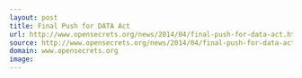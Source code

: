 ```yaml
---
layout: post
title: Final Push for DATA Act
url: http://www.opensecrets.org/news/2014/04/final-push-for-data-act.html
source: http://www.opensecrets.org/news/2014/04/final-push-for-data-act.html
domain: www.opensecrets.org
image: 
---
```


